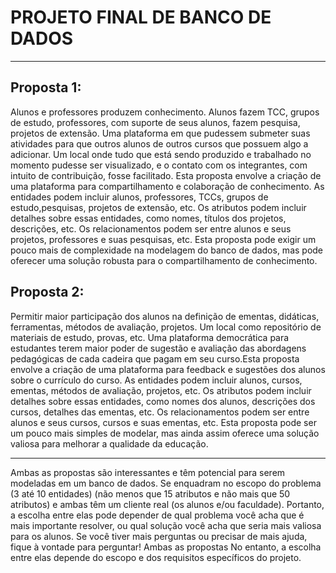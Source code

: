 # PROJETO FINAL DE BANCO DE DADOS
------------------------------------------------------------------------------------------------------------------------------------------------------------------------------------------
## Proposta 1:
Alunos e professores produzem conhecimento. Alunos fazem TCC, grupos de estudo, professores, com suporte de seus alunos, fazem pesquisa, projetos de extensão. Uma plataforma em que  pudessem submeter suas atividades para que outros alunos de outros cursos que possuem algo a adicionar. Um local onde tudo que está sendo produzido e trabalhado no momento pudesse ser  visualizado, e o contato com os integrantes, com intuito de contribuição, fosse facilitado.
Esta proposta envolve a criação de uma plataforma para compartilhamento e colaboração de conhecimento. As entidades podem incluir alunos, professores, TCCs, grupos de estudo,pesquisas, 
projetos de extensão, etc. Os atributos podem incluir detalhes sobre essas entidades, como nomes, títulos dos projetos, descrições, etc. Os relacionamentos podem ser entre alunos e seus 
projetos, professores e suas pesquisas, etc. Esta proposta pode exigir um pouco mais de complexidade na modelagem do banco de dados, mas pode oferecer uma solução robusta para o 
compartilhamento de conhecimento.

## Proposta 2:
Permitir maior participação dos alunos na definição de ementas, didáticas, ferramentas, métodos de avaliação, projetos. Um local como repositório de materiais de estudo, provas, etc.  Uma plataforma democrática para estudantes terem maior poder de sugestão e avaliação das abordagens pedagógicas de cada cadeira que pagam em seu curso.Esta proposta envolve a criação de uma plataforma para feedback e sugestões dos alunos sobre o currículo do curso. As entidades podem incluir alunos, cursos, ementas, métodos de avaliação, projetos, etc. Os atributos podem incluir detalhes sobre essas entidades, como nomes dos alunos, descrições dos cursos, detalhes das ementas, etc. Os relacionamentos podem ser entre alunos e seus cursos, cursos e suas ementas, etc. Esta proposta pode ser um pouco mais simples de modelar, mas ainda assim oferece uma solução valiosa para melhorar a qualidade da educação.

------------------------------------------------------------------------------------------------------------------------------------------------------------------------------------------
Ambas as propostas são interessantes e têm potencial para serem modeladas em um banco de dados. Se enquadram no escopo do problema (3 até 10 entidades) (não menos que 15 atributos e não 
mais que 50 atributos) e ambas têm um cliente real (os alunos e/ou faculdade). Portanto, a escolha entre elas pode depender de qual problema você acha que é mais importante resolver, ou 
qual solução você acha que seria mais valiosa para os alunos. Se você tiver mais perguntas ou precisar de mais ajuda, fique à vontade para perguntar!
Ambas as propostas No entanto, a escolha entre elas depende do escopo e dos requisitos específicos do projeto.
